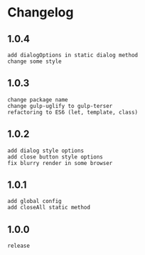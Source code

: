 # Changelog

## 1.0.4
    add dialogOptions in static dialog method
    change some style

## 1.0.3
    change package name
    change gulp-uglify to gulp-terser
    refactoring to ES6 (let, template, class)

## 1.0.2
    add dialog style options
    add close button style options
    fix blurry render in some browser

## 1.0.1
    add global config
    add closeAll static method

## 1.0.0
    release

